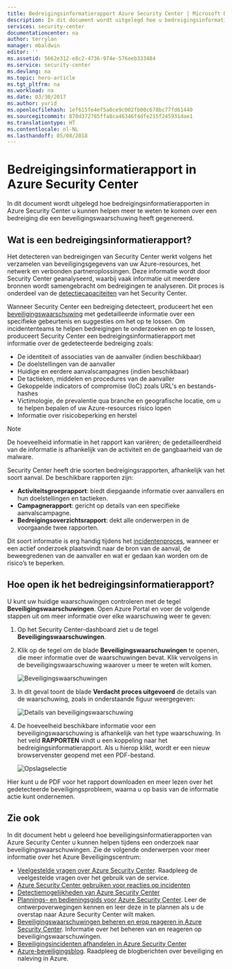 ```yaml
---
title: Bedreigingsinformatierapport Azure Security Center | Microsoft Docs
description: In dit document wordt uitgelegd hoe u bedreigingsinformatierapporten in Azure Security Center gebruikt tijdens een onderzoek om meer informatie over een beveiligingswaarschuwing te krijgen.
services: security-center
documentationcenter: na
author: terrylan
manager: mbaldwin
editor: ''
ms.assetid: 5662e312-e8c2-4736-974e-576eeb333484
ms.service: security-center
ms.devlang: na
ms.topic: hero-article
ms.tgt_pltfrm: na
ms.workload: na
ms.date: 03/30/2017
ms.author: yurid
ms.openlocfilehash: 1ef615fe4ef5a0ce9c002fb00c678bc77fd61440
ms.sourcegitcommit: 870d372785ffa8ca46346f4dfe215f245931dae1
ms.translationtype: HT
ms.contentlocale: nl-NL
ms.lasthandoff: 05/08/2018
---
```

# <a name="azure-security-center-threat-intelligence-report"></a>Bedreigingsinformatierapport in Azure Security Center
In dit document wordt uitgelegd hoe bedreigingsinformatierapporten in Azure Security Center u kunnen helpen meer te weten te komen over een bedreiging die een beveiligingswaarschuwing heeft gegenereerd.

## <a name="what-is-a-threat-intelligence-report"></a>Wat is een bedreigingsinformatierapport?
Het detecteren van bedreigingen van Security Center werkt volgens het verzamelen van beveiligingsgegevens van uw Azure-resources, het netwerk en verbonden partneroplossingen. Deze informatie wordt door Security Center geanalyseerd, waarbij vaak informatie uit meerdere bronnen wordt samengebracht om bedreigingen te analyseren. Dit proces is onderdeel van de [detectiecapaciteiten](security-center-detection-capabilities.md) van het Security Center.

Wanneer Security Center een bedreiging detecteert, produceert het een [beveiligingswaarschuwing](security-center-managing-and-responding-alerts.md) met gedetailleerde informatie over een specifieke gebeurtenis en suggesties om het op te lossen. Om incidententeams te helpen bedreigingen te onderzoeken en op te lossen, produceert Security Center een bedreigingsinformatierapport met informatie over de gedetecteerde bedreiging zoals:

* De identiteit of associaties van de aanvaller (indien beschikbaar)
* De doelstellingen van de aanvaller
* Huidige en eerdere aanvalscampagnes (indien beschikbaar)
* De tactieken, middelen en procedures van de aanvaller
* Gekoppelde indicators of compromise (IoC) zoals URL's en bestands-hashes
* Victimologie, de prevalentie qua branche en geografische locatie, om u te helpen bepalen of uw Azure-resources risico lopen
* Informatie over risicobeperking en herstel

> [!NOTE]
> De hoeveelheid informatie in het rapport kan variëren; de gedetailleerdheid van de informatie is afhankelijk van de activiteit en de gangbaarheid van de malware.
>
>

Security Center heeft drie soorten bedreigingsrapporten, afhankelijk van het soort aanval. De beschikbare rapporten zijn:

* **Activiteitsgroeprapport**: biedt diepgaande informatie over aanvallers en hun doelstellingen en tactieken.
* **Campagnerapport**: gericht op details van een specifieke aanvalscampagne.
* **Bedreigingsoverzichtsrapport**: dekt alle onderwerpen in de voorgaande twee rapporten.

Dit soort informatie is erg handig tijdens het [incidentenproces](security-center-incident-response.md), wanneer er een actief onderzoek plaatsvindt naar de bron van de aanval, de beweegredenen van de aanvaller en wat er gedaan kan worden om de risico’s te beperken.

## <a name="how-to-access-the-threat-intelligence-report"></a>Hoe open ik het bedreigingsinformatierapport?
U kunt uw huidige waarschuwingen controleren met de tegel **Beveiligingswaarschuwingen**. Open Azure Portal en voer de volgende stappen uit om meer informatie over elke waarschuwing weer te geven:

1. Op het Security Center-dashboard ziet u de tegel **Beveiligingswaarschuwingen**.
2. Klik op de tegel om de blade **Beveiligingswaarschuwingen** te openen, die meer informatie over de waarschuwingen bevat. Klik vervolgens in de beveiligingswaarschuwing waarover u meer te weten wilt komen.

    ![Beveiligingswaarschuwingen](./media/security-center-threat-report/security-center-threat-report-fig1.png)
3. In dit geval toont de blade **Verdacht proces uitgevoerd** de details van de waarschuwing, zoals in onderstaande figuur weergegeven:

    ![Details van beveiligingswaarschuwing](./media/security-center-threat-report/security-center-threat-report-fig2.png)
4. De hoeveelheid beschikbare informatie voor een beveiligingswaarschuwing is afhankelijk van het type waarschuwing. In het veld **RAPPORTEN** vindt u een koppeling naar het bedreigingsinformatierapport. Als u hierop klikt, wordt er een nieuw browservenster geopend met een PDF-bestand.

   ![Opslagselectie](./media/security-center-threat-report/security-center-threat-report-fig3.png)

Hier kunt u de PDF voor het rapport downloaden en meer lezen over het gedetecteerde beveiligingsprobleem, waarna u op basis van de informatie actie kunt ondernemen.

## <a name="see-also"></a>Zie ook
In dit document hebt u geleerd hoe beveiligingsinformatierapporten van Azure Security Center u kunnen helpen tijdens een onderzoek naar beveiligingswaarschuwingen. Zie de volgende onderwerpen voor meer informatie over het Azure Beveiligingscentrum:

* [Veelgestelde vragen over Azure Security Center](security-center-faq.md). Raadpleeg de veelgestelde vragen over het gebruik van de service.
* [Azure Security Center gebruiken voor reacties op incidenten](security-center-incident-response.md)
* [Detectiemogelijkheden van Azure Security Center](security-center-detection-capabilities.md)
* [Plannings- en bedieningsgids voor Azure Security Center](security-center-planning-and-operations-guide.md). Leer de ontwerpoverwegingen kennen en leer deze in te plannen als u de overstap naar Azure Security Center wilt maken.
* [Beveiligingswaarschuwingen beheren en erop reageren in Azure Security Center](security-center-managing-and-responding-alerts.md). Informatie over het beheren van en reageren op beveiligingswaarschuwingen.
* [Beveiligingsincidenten afhandelen in Azure Security Center](security-center-incident.md)
* [Azure-beveiligingsblog](http://blogs.msdn.com/b/azuresecurity/). Raadpleeg de blogberichten over beveiliging en naleving in Azure.
